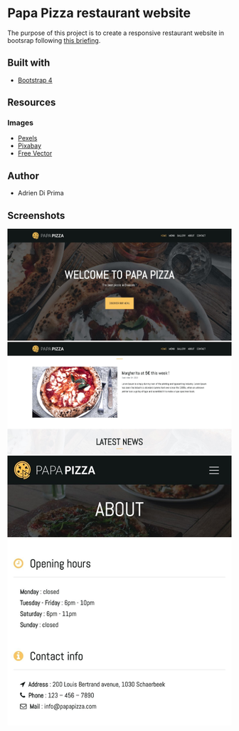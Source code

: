 # Papa Pizza restaurant website
The purpose of this project is to create a responsive restaurant website in bootsrap following [this briefing](https://github.com/becodeorg/BXL-Johnson-4.14/blob/master/03-HTML-CSS/bootstrap/restaurant.adoc).

## Built with

* [Bootstrap 4](https://getbootstrap.com/)

## Resources

### Images

* [Pexels](https://www.pexels.com/) 
* [Pixabay](https://pixabay.com/fr/)
* [Free Vector](http://freevector.co/)

## Author

* Adrien Di Prima

## Screenshots

![Screenshot home](assets/img/screenshot_1.jpg)
![Screenshot home](assets/img/screenshot_2.jpg)
![Screenshot page responsive](assets/img/screenshot_3.jpg)
